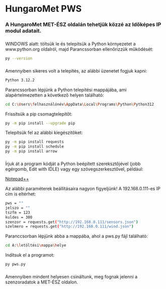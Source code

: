 <h1 align="left">HungaroMet PWS</h1>

###

<h3 align="left">A HungaroMet MET-ÉSZ oldalán tehetjük közzé az Időképes IP modul adatait.</h3>

###

<p align="left">WINDOWS alatt: töltsük le és telepítsük a Python környezetet a www.python.org oldalról, majd Parancssorban ellenőrizzük működését:</p>

```bash
py --version
```

###

<p align="left">Amennyiben sikeres volt a telepítés, az alábbi üzenetet fogjuk kapni: </p>

```bash
Python 3.12.2
```

<p align="left">Parancssorban lépjünk a Python telepítési mappájába, ami alapértelmezetten a következő helyen található: </p>

```bash
cd C:\Users\felhasználónév\AppData\Local\Programs\Python\Python312
```

<p align="left">Frissítsük a pip csomagtelepítőt: </p>

```bash
py -m pip install --upgrade pip
```

<p align="left">Telepítsük fel az alábbi kiegészítőket:</p>

```bash
py -m pip install requests
py -m pip install schedule
py -m pip install arrow
```

###

<p align="left">Írjuk át a program kódját a Python beépített szereksztőjével (jobb egérgomb, Edit with IDLE) vagy egy szövegszerkesztővel, például:</p>

[Notepad++](https://notepad-plus-plus.org/downloads/v8.6.4/)

<p align="left">Az alábbi paraméterek beállításaira nagyon figyeljünk! A 192.168.0.111-es IP cím is eltérhet:</p>

```bash
pws = ""
jelszo = ""
tszfm = 123
kuldes = 300   
szenzor = requests.get("http://192.168.0.111/sensors.json")
szelmero = requests.get("http://192.168.0.111/wind.json")
```

<p align="left">Paranccsorban lépjünk abba a mappába, ahol a pws.py fájl található:</p>

```bash
cd A:\letöltési\mappa\helye
```

<p align="left">Indítsuk el a programot:</p>

```bash
py pws.py
```

###

<p align="left">Amennyiben mindent helyesen csináltunk, meg fognak jelenni a szenzoradatok a MET-ÉSZ oldalon.</p>
